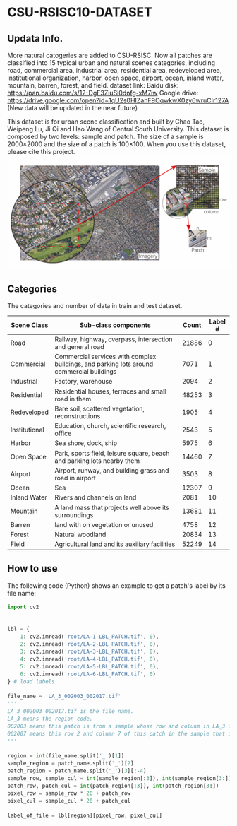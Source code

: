 # CSU-RSISC10-DATASET

## Updata Info.
More natural catogeries are added to CSU-RSISC. Now all patches are classified into 15 typical urban and natural scenes categories, including road, commercial area, industrial area, residential area, redeveloped area, institutional organization, harbor, open space, airport, ocean, inland water, mountain, barren, forest, and field. 
dataset link:
Baidu disk: https://pan.baidu.com/s/12-DgF3ZiuSi0dnfg-xM7iw
Google drive: https://drive.google.com/open?id=1qU2s0HIZanF9OqwkwX0zy6wruCIr127A
(New data will be updated in the near future)

This dataset is for urban scene classification and built by Chao Tao, Weipeng Lu, Ji Qi and Hao Wang of Central South University. This dataset is composed by two levels: sample and patch.
The size of a sample is 2000×2000 and the size of a patch is 100×100. When you use this dataset, please cite this project.
![Two-level Construction](fig.png)
## Categories
The categories and number of data in train and test dataset.

| Scene Class   | Sub-class components                                                                     | Count | Label # |
| ------------- | ---------------------------------------------------------------------------------------- | ----- | ------- |
| Road          | Railway, highway, overpass, intersection and general road                                | 21886 | 0       |
| Commercial    | Commercial services with complex buildings, and parking lots around commercial buildings | 7071  | 1       |
| Industrial    | Factory, warehouse                                                                       | 2094  | 2       |
| Residential   | Residential houses, terraces and small road in them                                      | 48253 | 3       |
| Redeveloped   | Bare soil, scattered vegetation, reconstructions                                         | 1905  | 4       |
| Institutional | Education, church, scientific research, office                                           | 2543  | 5       |
| Harbor        | Sea shore, dock, ship                                                                    | 5975  | 6       |
| Open Space    | Park, sports field, leisure square, beach and parking lots nearby them                   | 14460 | 7       |
| Airport       | Airport, runway, and building grass and road in airport                                  | 3503  | 8       |
| Ocean         | Sea                                                                                      | 12307 | 9       |
| Inland Water  | Rivers and channels on land                                                              | 2081  | 10      |
| Mountain      | A land mass that projects well above its surroundings                                    | 13681 | 11      |
| Barren        | land with on vegetation or unused                                                        | 4758  | 12      |
| Forest        | Natural woodland                                                                         | 20834 | 13      |
| Field         | Agricultural land and its auxiliary facilities                                           | 52249 | 14      |
## How to use
The following code (Python) shows an example to get a patch's label by its file name:
```python
import cv2


lbl = {
    1: cv2.imread('root/LA-1-LBL_PATCH.tif', 0),
    2: cv2.imread('root/LA-2-LBL_PATCH.tif', 0),
    3: cv2.imread('root/LA-3-LBL_PATCH.tif', 0),
    4: cv2.imread('root/LA-4-LBL_PATCH.tif', 0),
    5: cv2.imread('root/LA-5-LBL_PATCH.tif', 0),
    6: cv2.imread('root/LA-6-LBL_PATCH.tif', 0)
} # load labels

file_name = 'LA_3_002003_002017.tif'
'''
LA_3_002003_002017.tif is the file name.
LA_3 means the region code.
002003 means this patch is from a sample whose row and colunm in LA_3 is 2 and 3.
002007 means this row 2 and column 7 of this patch in the sample that it belongs to.
'''

region = int(file_name.split('_')[1])
sample_region = patch_name.split('_')[2]
patch_region = patch_name.split('_')[3][:-4]
sample_row, sample_cul = int(sample_region[:3]), int(sample_region[3:])
patch_row, patch_cul = int(patch_region[:3]), int(patch_region[3:])
pixel_row = sample_row * 20 + patch_row
pixel_cul = sample_cul * 20 + patch_cul

label_of_file = lbl[region][pixel_row, pixel_cul]
```

